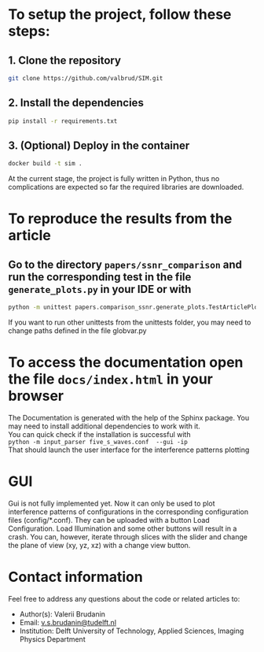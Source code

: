 # To setup the project, follow these steps:
## 1. Clone the repository
```bash
git clone https://github.com/valbrud/SIM.git
```
## 2. Install the dependencies
```bash
pip install -r requirements.txt
```
## 3. (Optional) Deploy in the container
```bash
docker build -t sim .
```

At the current stage, the project is fully written in Python, thus no complications are expected 
so far the required libraries are downloaded. 

# To reproduce the results from the article
## Go to the directory `papers/ssnr_comparison` and run the corresponding test in the file `generate_plots.py` in your IDE or with
```bash
python -m unittest papers.comparison_ssnr.generate_plots.TestArticlePlots.test_ring_averaged_ssnr 
```
If you want to run other unittests from the unittests folder, you may need to change paths defined in the file globvar.py

# To access the documentation open the file `docs/index.html` in your browser
 The Documentation is generated with the help of the Sphinx package. You may need to install additional dependencies to work with it.   
 You can quick check if the installation is successful with   
`python -m input_parser five_s_waves.conf  --gui -ip`  
 That should launch the user interface for the interference patterns plotting

# GUI
Gui is not fully implemented yet. Now it can only be used to plot interference patterns of configurations in the 
corresponding configuration files (config/*.conf). They can be uploaded with a button Load Configuration. 
Load Illumination and some other buttons will result in a crash. You can, however, iterate through slices with the slider
and change the plane of view (xy, yz, xz) with a change view button. 

# Contact information
Feel free to address any questions about the code or related articles to:
- Author(s): Valerii Brudanin
- Email: v.s.brudanin@tudelft.nl
- Institution: Delft University of Technology, Applied Sciences, Imaging Physics Department